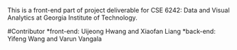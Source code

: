 This is a front-end part of project deliverable for CSE 6242: Data and Visual Analytics at Georgia Institute of Technology. 

#Contributor
*front-end: Uijeong Hwang and Xiaofan Liang
*back-end: Yifeng Wang and Varun Vangala
